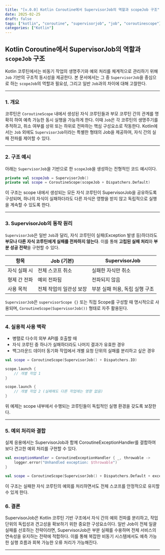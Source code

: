 ```yaml
---
title: "[v.0.0] Kotlin Coroutine에서 SupervisorJob의 역할과 scopeJob 구조"
date: 2025-02-25
draft: false
tags: ["kotlin", "coroutine", "supervisorjob", "job", "coroutinescope"]
categories: ["Kotlin"]
---
```


## Kotlin Coroutine에서 SupervisorJob의 역할과 `scopeJob` 구조

Kotlin 코루틴에서는 비동기 작업의 생명주기와 예외 처리를 체계적으로 관리하기 위해 `Job` 기반의 구조적 동시성을 제공한다. 본 문서에서는 그 중 `SupervisorJob`을 중심으로 하는 `scopeJob`의 역할과 필요성, 그리고 일반 `Job`과의 차이에 대해 고찰한다.

---

### 1. 개요

코루틴은 `CoroutineScope` 내에서 생성된 자식 코루틴들과 부모 코루틴 간의 관계를 명확히 하여 예측 가능한 동시 실행을 가능하게 한다. 이때 `Job`은 각 코루틴의 생명주기를 추적하고, 취소 여부를 상위 또는 하위로 전파하는 핵심 구성요소로 작동한다. Kotlin에서는 `Job` 외에도 `SupervisorJob`이라는 특별한 형태의 Job을 제공하여, 자식 간의 실패 전파를 제어할 수 있다.

---

### 2. 구조 예시

아래는 `SupervisorJob`을 기반으로 한 `scopeJob`을 생성하는 전형적인 코드 예시이다.

```kotlin
private val scopeJob = SupervisorJob()
private val scope = CoroutineScope(scopeJob + Dispatchers.Default)
```

이 구조는 scope 내에서 생성되는 모든 자식 코루틴이 SupervisorJob을 공유하도록 구성되며, 하나의 자식이 실패하더라도 다른 자식은 영향을 받지 않고 독립적으로 실행을 계속할 수 있도록 한다.

---

### 3. SupervisorJob의 동작 원리

`SupervisorJob`은 일반 `Job`과 달리, 자식 코루틴이 실패(Exception 발생 등)하더라도 **부모나 다른 자식 코루틴에게 실패를 전파하지 않는다**. 이를 통해 **고립된 실패 처리**와 **부분 성공 전략**을 구현할 수 있다.

| 항목 | Job (기본) | SupervisorJob |
|------|------------|----------------|
| 자식 실패 시 | 전체 스코프 취소 | 실패한 자식만 취소 |
| 형제 간 전파 | 예외 전파됨 | 전파되지 않음 |
| 사용 목적 | 전체 작업의 일관성 보장 | 부분 실패 허용, 독립 실행 구조 |

`SupervisorJob`은 `supervisorScope {}` 또는 직접 Scope를 구성할 때 명시적으로 사용되며, `CoroutineScope(SupervisorJob())` 형태로 자주 활용된다.

---

### 4. 실용적 사용 맥락

- 병렬로 다수의 외부 API를 호출할 때
- 자식 코루틴 중 하나가 실패하더라도 나머지 결과가 유효한 경우
- 백그라운드 데이터 동기화 작업에서 개별 요청 단위의 실패를 분리하고 싶은 경우

```kotlin
val scope = CoroutineScope(SupervisorJob() + Dispatchers.IO)

scope.launch {
    // 개별 작업 1
}

scope.launch {
    // 개별 작업 2 (실패해도 다른 작업에는 영향 없음)
}
```

위 예제는 scope 내부에서 수행되는 코루틴들이 독립적인 실행 환경을 갖도록 보장한다.

---

### 5. 예외 처리와 결합

실제 응용에서는 SupervisorJob과 함께 CoroutineExceptionHandler를 결합하여 보다 견고한 예외 처리를 구현할 수 있다.

```kotlin
val exceptionHandler = CoroutineExceptionHandler { _, throwable ->
    logger.error("Unhandled exception: $throwable")
}

val scope = CoroutineScope(SupervisorJob() + Dispatchers.Default + exceptionHandler)
```

이 구조는 실패한 자식 코루틴의 예외를 처리하면서도 전체 스코프를 안정적으로 유지할 수 있게 한다.

### 6. 결론

SupervisorJob은 Kotlin 코루틴 기반 구조에서 자식 간의 예외 전파를 분리하고, 작업 단위의 독립성과 견고성을 확보하기 위한 중요한 구성요소이다. 일반 Job이 전체 일괄 실패를 선호하는 전략이라면, SupervisorJob은 부분 실패를 수용하며 전체 서비스의 연속성을 유지하는 전략에 적합하다. 이를 통해 복잡한 비동기 시스템에서도 예측 가능한 실행 흐름과 회복 가능한 오류 처리가 가능해진다.

---


